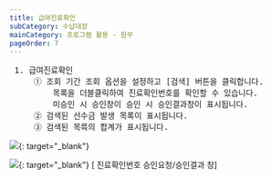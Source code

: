 ```yaml
---
title: 급여진료확인
subCategory: 수납대장
mainCategory: 프로그램 활용 - 원무
pageOrder: 7
---
```


<pre>
 <t2><bold>1. 급여진료확인</bold></t2>
     ① 조회 기간 조회 옵션을 설정하고 [검색] 버튼을 클릭합니다.
         목록을 더블클릭하여 진료확인번호를 확인할 수 있습니다.
         미승인 시 승인창이 승인 시 승인결과창이 표시됩니다.
     ② 검색된 선수금 발생 목록이 표시됩니다.
     ③ 검색된 목륵의 합계가 표시됩니다.
</pre>

[![](/images/{{page.url}}_1.png)](/images/{{page.url}}_1.png){: target="_blank"}

[![](/images/{{page.url}}_2.png)](/images/{{page.url}}_2.png){: target="_blank"}
[ 진료확인번호 승인요청/승인결과 창]